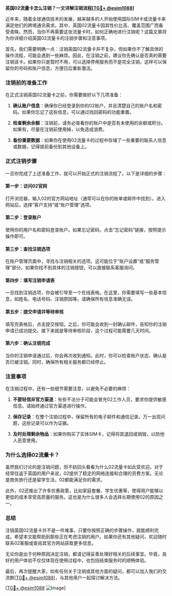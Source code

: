 **英国02流量卡怎么注销？一文详解注销流程[[TG💪+ @esim1088](https://t.me/s/esim1088)]**

近年来，随着全球通信技术的发展，越来越多的人开始使用国际SIM卡或流量卡来满足他们的跨境通讯需求。其中，英国02流量卡因其性价比高、覆盖范围广而备受青睐。然而，当你不再需要这张流量卡时，如何正确地进行注销呢？这篇文章将为你详细介绍英国02流量卡的注销步骤和注意事项。

首先，我们需要明确一点：注销英国02流量卡并不复杂，但如果你不了解具体的操作流程，可能会遇到一些麻烦。因此，在注销之前，建议你先确认是否真的需要注销该卡。如果你只是暂时不用，可以选择停用服务而不是完全注销，这样可以保留你的号码和账户信息，方便日后重新激活。

### 注销前的准备工作

在正式注销英国02流量卡之前，你需要做好以下几项准备：

1. **确认账户信息**：确保你已经登录到你的02账户，并且清楚自己的账户名和密码。如果你忘记了这些信息，可以通过找回密码的功能重置。
   
2. **检查剩余余额**：注销前，请务必查看你的账户中是否有未使用的余额或积分。如果有，尽量在注销前使用掉，以免造成浪费。

3. **备份重要数据**：如果你在使用02流量卡的过程中存储了一些重要的联系人信息或数据，记得提前备份到其他设备上。

### 正式注销步骤

一旦你完成了上述准备工作，就可以开始正式的注销流程了。以下是详细的步骤：

#### 第一步：访问02官网
打开浏览器，输入02的官方网站地址（通常可以在你的账单或邮件中找到）。进入网站后，选择“客户支持”或“账户管理”选项。

#### 第二步：登录账户
使用你的用户名和密码登录账户。如果忘记密码，点击“忘记密码”链接，按照提示操作即可。

#### 第三步：查找注销选项
在账户管理页面中，寻找与注销相关的选项。这可能位于“账户设置”或“服务管理”部分。如果你找不到具体的注销按钮，可以直接联系客服询问。

#### 第四步：填写注销申请表
一旦找到注销选项，你会被引导至一个在线表格。在这里，你需要填写一些基本信息，如姓名、电话号码、注销原因等。请确保所有信息准确无误。

#### 第五步：提交申请并等待审核
填写完表格后，点击提交按钮。之后，你可能会收到一封确认邮件，告知你的注销申请已成功提交。接下来就是等待审核阶段，这个过程可能需要几天时间。

#### 第六步：确认注销完成
当你的注销申请通过后，你会再次收到通知。此时，你可以检查账户状态，确认是否已被注销。同时，确保所有相关服务都已经停止。

### 注意事项

在注销过程中，还有一些细节需要注意，以避免不必要的麻烦：

1. **不要轻信非官方渠道**：有些不法分子可能会冒充02工作人员，要求你提供敏感信息。请始终通过官方渠道进行操作。

2. **保存记录**：在整个注销过程中，保留所有的电子邮件和通信记录。万一出现问题，这些记录可以作为证据。

3. **及时处理剩余物品**：如果你购买了实体SIM卡，记得将其退回或销毁，以防他人恶意使用。

### 为什么选择02流量卡？

虽然我们讨论的是注销问题，但不妨回头看看为什么02流量卡如此受欢迎。对于经常往返于英国的用户来说，02提供了稳定的网络连接和合理的资费方案。无论是商务旅行还是留学生活，02都能满足你的需求。

此外，02还推出了许多优惠政策，比如家庭套餐、学生优惠等，使得用户能够以更低的成本享受高质量的服务。这也是为什么很多人会选择长期使用02的原因之一。

### 总结

注销英国02流量卡并不是一件难事，只要你按照正确的步骤操作，就能顺利完成。希望本文能帮助到那些正在考虑注销的用户。如果你还有其他疑问，欢迎随时联系02客服或查阅其官方网站获取更多信息。

无论你是出于何种原因决定注销，都请记得妥善处理好相关的后续事宜。毕竟，良好的用户体验不仅仅体现在使用过程中，也包括结束服务时的顺畅体验。

最后，再次提醒大家，如有任何关于注销或其他方面的疑问，都可以加入我们的交流群[[TG💪+ @esim1088](https://t.me/s/esim1088)]，与其他用户一起探讨解决方法。

[[TG💪+ @esim1088](https://t.me/s/esim1088) ![Image](https://i.postimg.cc/4NQfJmqS/Snipaste-2025-05-13-00-14-12.png)]